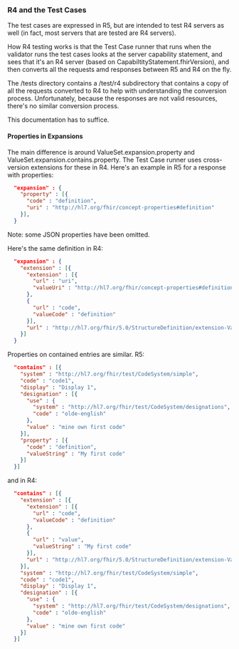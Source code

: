 ### R4 and the Test Cases

The test cases are expressed in R5, but are intended to test 
R4 servers as well (in fact, most servers that are tested are 
R4 servers).

How R4 testing works is that the Test Case runner that runs
when the validator runs the test cases looks at the server 
capability statement, and sees that it's an R4 server (based on
CapabiltityStatement.fhirVersion), and then converts all the 
requests amd responses between R5 and R4 on the fly. 

The /tests directory contains a /test/r4 subdirectory that 
contains a copy of all the requests converted to R4 to help
with understanding the conversion process. Unfortunately, 
because the responses are not valid resources, there's no 
similar conversion process. 

This documentation has to suffice. 

#### Properties in Expansions

The main difference is around ValueSet.expansion.property and 
ValueSet.expansion.contains.property. The Test Case runner 
uses cross-version extensions for these in R4. Here's an example
in R5 for a response with properties:

```json  
  "expansion" : {
    "property" : [{
      "code" : "definition",
      "uri" : "http://hl7.org/fhir/concept-properties#definition"
    }],
  }
  ```

  Note: some JSON properties have been omitted.

  Here's the same definition in R4:

```json
  "expansion" : {
    "extension" : [{
      "extension" : [{
        "url" : "uri",
        "valueUri" : "http://hl7.org/fhir/concept-properties#definition"
      },
      {
        "url" : "code",
        "valueCode" : "definition"
      }],
      "url" : "http://hl7.org/fhir/5.0/StructureDefinition/extension-ValueSet.expansion.property"
    }]
  }
```

Properties on contained entries are similar. R5:
```json
  "contains" : [{
    "system" : "http://hl7.org/fhir/test/CodeSystem/simple",
    "code" : "code1",
    "display" : "Display 1",
    "designation" : [{
      "use" : {
        "system" : "http://hl7.org/fhir/test/CodeSystem/designations",
        "code" : "olde-english"
      },
      "value" : "mine own first code"
    }],
    "property" : [{
      "code" : "definition",
      "valueString" : "My first code"
    }]
  }]
```

and in R4:

```json
  "contains" : [{
    "extension" : [{
      "extension" : [{
        "url" : "code",
        "valueCode" : "definition"
      },
      {
        "url" : "value",
        "valueString" : "My first code"
      }],
      "url" : "http://hl7.org/fhir/5.0/StructureDefinition/extension-ValueSet.expansion.contains.property"
    }],
    "system" : "http://hl7.org/fhir/test/CodeSystem/simple",
    "code" : "code1",
    "display" : "Display 1",
    "designation" : [{
      "use" : {
        "system" : "http://hl7.org/fhir/test/CodeSystem/designations",
        "code" : "olde-english"
      },
      "value" : "mine own first code"
    }]
  }]
```
